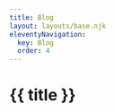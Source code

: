 ```yaml
---
title: Blog
layout: layouts/base.njk
eleventyNavigation:
  key: Blog
  order: 4
---
```


# {{ title }}
